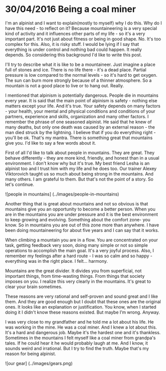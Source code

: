 # 30/04/2016 Being a coal miner

I'm an alpinist and I want to explain(mostly to myself) why I do this. Why do I have this need - to reflect on it?
Because mountaineering is a very special kind of activity and it influences other parts of my life - so it's a very
important part. It's not just about fitness or being in good shape. No. It's too complex for this. Also, it is risky stuff.
I would be lying if I say that everything is under control and nothing bad could happen. It really depends.
So considering this background I'd like to write this post.

I'll try to describe what it is like to be a mountaineer. Just imagine a place full of stones and ice. There is no
life there - it's a dead place. Partial pressure is low compared to the normal levels - so it's hard to get oxygen.
The sun can burn more strongly because of a thinner atmosphere. So a mountain is not a good place to live or to hang out.
Really.

I mentioned that alpinism is potentially dangerous. People die in mountains every year. It is said that the main point
of alpinism is safety - nothing else matters except your life. And it's true. Your safety depends on many factors -
your health, your mental and physical conditions and conditions of your partners, experience and skills, organization
and many other factors. I remember the phrase of one seasoned alpinist. He said that he knew of many deaths, but only
one death was caused by an external reason - the man died struck by the lightning. I believe that if you do everything
right - you'll be ok. That's my mantra. There is something great that mountains give you. I'd like to say a few words about it.

First of all I'd like to talk about people in mountains. They are great. They behave differently - they are more kind,
friendly, and honest than in a usual environment. I don't know why but it's true. My best friend Lesha is an alpinist
too and I trust him with my life and he does too. Our trainer Alexey Viktorovich taught us so much about being strong
in the mountains. And many others. I am grateful to them. But that's not the point of a story. So let's continue.

![people in mountains]
(../images/people-in-mountains)

Another thing that is great about mountains and not so obvious is that mountains give you an opportunity to become a
better person. When you are in the mountains you are under pressure and it is the best environment to keep growing and
evolving. Something about the comfort zone- you know. So in mountains you are out of this zone more than anywhere.
I have been doing mountaineering for about five years and I can say that it works.

When climbing a mountain you are in a flow. You are concentrated on your task, getting feedback very soon, doing many
simple or not so simple operations to accomplish the main goal. It's a very joyful process. Also, I remember my
feelings after a hard route - I was so calm and so happy - everything was in the right place. I felt... harmony.

Mountains are the great divider. It divides you from superficial, not important things, from time-wasting things. From
things that society imposes on you. I realize this very clearly in the mountains. It's great to clear your brain sometimes.

These reasons are very rational and self-proven and sound great and I like them. And they are good enough but I doubt
that these ones are the original ones. It looks like an explanation or justification. You know, when I started doing it
I didn't know these reasons existed. But maybe I’m wrong. Anyway.

I was very close to my grandfather and he told me a lot about his life. He was working in the mine. He was a coal miner.
And I knew a lot about this. It's a hard and dangerous job. Maybe it's the hardest one and it's thankless. Sometimes in
the mountains I felt myself like a coal miner from grandpa's tales. If he could hear it he would probably laugh at me.
And I know, it sounds weird and irrational. But I try to find the truth. Maybe that's my reason for being alpinist.

![our gear]
(../images/gears.png)
